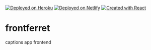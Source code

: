 [![Deployed on Heroku](https://img.shields.io/badge/Deployed%20on-Heroku-purple)](https://capcards.herokuapp.com)
[![Deployed on Netlify](https://img.shields.io/badge/Deployed%20on-Netlify-%23009387)](https://testing.herokuapp.com)
[![Created with React](https://img.shields.io/badge/created%20with-REACT-brightgreen)](https://github.com/facebook/create-react-app)

# frontferret
captions app frontend
